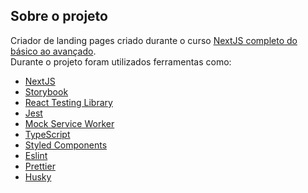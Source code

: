 ## Sobre o projeto
Criador de landing pages criado durante o curso <a href="https://www.udemy.com/course/curso-de-reactjs-nextjs-completo-do-basico-ao-avancado" target="_blank">NextJS completo do básico ao avançado</a>.
<br />
Durante o projeto foram utilizados ferramentas como:
- [NextJS](https://nextjs.org/)
- [Storybook](https://storybook.js.org/)
- [React Testing Library](https://testing-library.com/docs/react-testing-library/intro) 
- [Jest](https://jestjs.io/)
- [Mock Service Worker](https://mswjs.io/)
- [TypeScript](https://www.typescriptlang.org/)
- [Styled Components](https://styled-components.com/)
- [Eslint](https://eslint.org/)
- [Prettier](https://prettier.io/)
- [Husky](https://github.com/typicode/husky)
